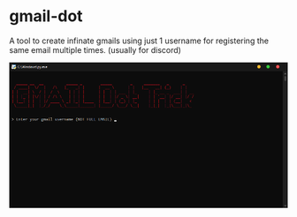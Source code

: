 # gmail-dot
A tool to create infinate gmails using just 1 username for registering the same email multiple times. (usually for discord)

![something](image.png)
